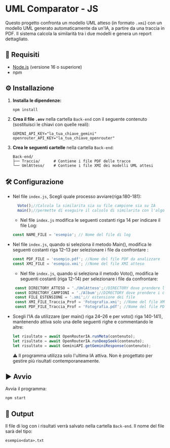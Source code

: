 # UML Comparator - JS

Questo progetto confronta un modello UML atteso (in formato `.xmi`) con un modello UML generato automaticamente da un'IA, a partire da una traccia in PDF. Il sistema calcola la similarità tra i due modelli e genera un report dettagliato.

## 🚀 Requisiti

- [Node.js](https://nodejs.org/) (versione 16 o superiore)
- npm

## ⚙️ Installazione

1. **Installa le dipendenze:**
   ```bash
   npm install
   ```

2. **Crea il file `.env`** nella cartella `Back-end` con il seguente contenuto (sostituisci le chiavi con quelle reali):
   ```
   GEMINI_API_KEY="la_tua_chiave_gemini"
   openrouter_API_KEY="la_tua_chiave_openrouter"
   ```

3. **Crea le seguenti cartelle** nella cartella `Back-end`:
   ```
   Back-end/
   ├── Traccia/      # Contiene i file PDF delle tracce
   └── UmlAtteso/    # Contiene i file XMI dei modelli UML attesi
   ```

## 🛠️ Configurazione
- Nel file `index.js`, Scegli quale processo avviare(riga:180-181):
  ```js
    Voto();//Calcola la similarita sia su file campione sia su IA
    main();//permette di eseguire il calsolo di similarita con l'algoritmo Nikiforova 
  ```
  - Nel file `index.js` modifica le seguenti costanti riga 14 per indicare il file Log:
  ```js
  const NAME_FILE = 'esempio'; // Nome del file di log
  ```
- Nel file `index.js`, quando si seleziona il metodo Main(), modifica le seguenti costanti riga 12–13 per selezionare i file da confrontare :
  ```js
  const PDF_FILE = 'esempio.pdf'; //Nome del file PDF da analizzare
  const XMI_FILE = 'esempio.xmi'; //Nome del file XMI atteso
  ```
  - Nel file `index.js`, quando si seleziona il metodo Voto(), modifica le seguenti costanti (riga 12–14) per selezionare i file da confrontare:
  ```js
   const DIRECTORY_ATTESO = './UmlAtteso';//DIRECTORY dove prendere l'UMLatteso 
   const DIRECTORY_CAMPIONI = './Album';//DIRECTORY dove prendere i campioni da testare
   const FILE_ESTENSIONE = '.xmi';// estensione dei file
   const XMI_FILE_Traccia_Prof = 'Fotografia.xmi'; //Nome del file XMI atteso
   const PDF_FILE_Traccia_Prof = 'Fotografia.pdf'; //Nome del file PDF da analizzare
  ```

- Scegli l’IA da utilizzare (per main() riga 24–26 e per voto() riga 140-141), mantenendo attiva solo una delle seguenti righe e commentando le altre:
  ```js
  let risultato = await OpenRouterIA.runMeta(contenuto);
  let risultato = await OpenRouterIA.runDeepSeek(contenuto);
  let risultato = await GeminiAPI.getGeminiResponse(contenuto);
  ```
  ⚠️ Il programma utilizza solo l'ultima IA attiva. Non è progettato per gestire più risultati contemporaneamente.

## ▶️ Avvio

Avvia il programma:
```bash
npm start
```

## 📄 Output

Il file di log con i risultati verrà salvato nella cartella `Back-end`. Il nome del file sarà del tipo:
```
esempio<data>.txt
```
